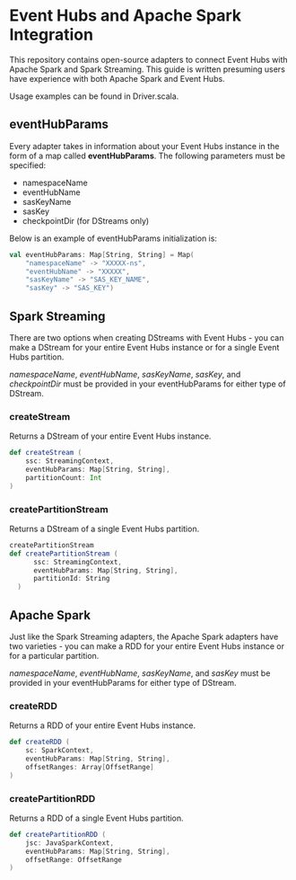 # Event Hubs and Apache Spark Integration

This repository contains open-source adapters to connect Event Hubs with Apache Spark and Spark Streaming. This guide is written presuming users have experience with both Apache Spark and Event Hubs.  

Usage examples can be found in Driver.scala. 

## eventHubParams
Every adapter takes in information about your Event Hubs instance in the form of a map called **eventHubParams**. The following parameters must be specified:
* namespaceName
* eventHubName
* sasKeyName
* sasKey
* checkpointDir (for DStreams only)

Below is an example of eventHubParams initialization is: 
```scala 
val eventHubParams: Map[String, String] = Map(
	"namespaceName" -> "XXXXX-ns",
    "eventHubName" -> "XXXXX",
    "sasKeyName" -> "SAS_KEY_NAME",
    "sasKey" -> "SAS_KEY")    
```

## Spark Streaming
There are two options when creating DStreams with Event Hubs - you can make a DStream for your entire Event Hubs instance or for a single Event Hubs partition. 

*namespaceName*, *eventHubName*, *sasKeyName*, *sasKey*, and *checkpointDir* must be provided in your eventHubParams for either type of DStream.

### createStream
Returns a DStream of your entire Event Hubs instance.

```scala 
def createStream (
    ssc: StreamingContext,
    eventHubParams: Map[String, String],
    partitionCount: Int
) 
```
### createPartitionStream
Returns a DStream of a single Event Hubs partition.

```scala
createPartitionStream
def createPartitionStream (
      ssc: StreamingContext,
      eventHubParams: Map[String, String],
      partitionId: String
  )
```  
## Apache Spark
Just like the Spark Streaming adapters, the Apache Spark adapters have two varieties - you can make a RDD for your entire Event Hubs instance or for a particular partition.

*namespaceName*, *eventHubName*, *sasKeyName*, and *sasKey* must be provided in your eventHubParams for either type of DStream.
### createRDD
Returns a RDD of your entire Event Hubs instance.
```scala
def createRDD (
	sc: SparkContext,
    eventHubParams: Map[String, String],
    offsetRanges: Array[OffsetRange]
)
```
### createPartitionRDD
Returns a RDD of a single Event Hubs partition.
```scala
def createPartitionRDD (
	jsc: JavaSparkContext,
    eventHubParams: Map[String, String],
	offsetRange: OffsetRange
)
```